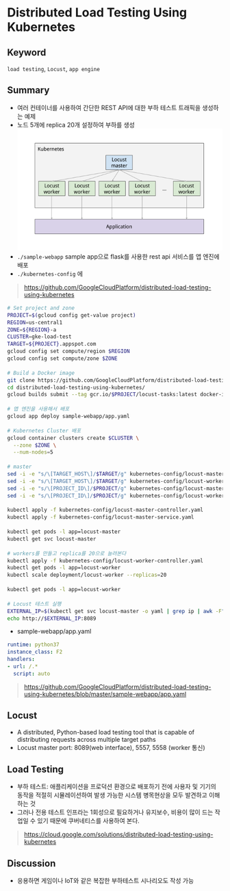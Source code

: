 # Distributed Load Testing Using Kubernetes

## Keyword
`load testing`, `Locust`, `app engine`<br>

## Summary
- 여러 컨테이너를 사용하여 간단한 REST API에 대한 부하 테스트 트래픽을 생성하는 예제
- 노드 5개에 replica 20개 설정하여 부하를 생성
![./images/lucust.png](./images/lucust.png)
- `./sample-webapp` sample app으로 flask를 사용한 rest api 서비스를 앱 엔진에 배포
- `./kubernetes-config` 에 
> https://github.com/GoogleCloudPlatform/distributed-load-testing-using-kubernetes

~~~bash
# Set project and zone
PROJECT=$(gcloud config get-value project)
REGION=us-central1
ZONE=${REGION}-a
CLUSTER=gke-load-test
TARGET=${PROJECT}.appspot.com
gcloud config set compute/region $REGION
gcloud config set compute/zone $ZONE

# Build a Docker image 
git clone https://github.com/GoogleCloudPlatform/distributed-load-testing-using-kubernetes.git
cd distributed-load-testing-using-kubernetes/
gcloud builds submit --tag gcr.io/$PROJECT/locust-tasks:latest docker-image/.

# 앱 엔진을 사용해서 배포
gcloud app deploy sample-webapp/app.yaml

# Kubernetes Cluster 배포
gcloud container clusters create $CLUSTER \
  --zone $ZONE \
  --num-nodes=5

# master
sed -i -e "s/\[TARGET_HOST\]/$TARGET/g" kubernetes-config/locust-master-controller.yaml
sed -i -e "s/\[TARGET_HOST\]/$TARGET/g" kubernetes-config/locust-worker-controller.yaml
sed -i -e "s/\[PROJECT_ID\]/$PROJECT/g" kubernetes-config/locust-master-controller.yaml
sed -i -e "s/\[PROJECT_ID\]/$PROJECT/g" kubernetes-config/locust-worker-controller.yaml

kubectl apply -f kubernetes-config/locust-master-controller.yaml
kubectl apply -f kubernetes-config/locust-master-service.yaml

kubectl get pods -l app=locust-master
kubectl get svc locust-master

# workers를 만들고 replica를 20으로 늘려본다
kubectl apply -f kubernetes-config/locust-worker-controller.yaml
kubectl get pods -l app=locust-worker
kubectl scale deployment/locust-worker --replicas=20

kubectl get pods -l app=locust-worker

# Locust 테스트 실행
EXTERNAL_IP=$(kubectl get svc locust-master -o yaml | grep ip | awk -F": " '{print $NF}')
echo http://$EXTERNAL_IP:8089
~~~
- sample-webapp/app.yaml
~~~yaml
runtime: python37
instance_class: F2
handlers:
- url: /.*
  script: auto
~~~
> https://github.com/GoogleCloudPlatform/distributed-load-testing-using-kubernetes/blob/master/sample-webapp/app.yaml

## Locust
-  A distributed, Python-based load testing tool that is capable of distributing requests across multiple target paths
- Locust master port: 8089(web interface), 5557, 5558 (worker 통신)

## Load Testing
- 부하 테스트: 애플리케이션을 프로덕션 환경으로 배포하기 전에 사용자 및 기기의 동작을 적절히 시뮬레이션하여 발생 가능한 시스템 병목현상을 모두 발견하고 이해하는 것
- 그러나 전용 테스트 인프라는 1회성으로 필요하거나 유지보수, 비용이 많이 드는 작업일 수 있기 때문에 쿠버네티스를 사용하여 본다.
> https://cloud.google.com/solutions/distributed-load-testing-using-kubernetes

## Discussion
- 응용하면 게임이나 IoT와 같은 복잡한 부하테스트 시나리오도 작성 가능
